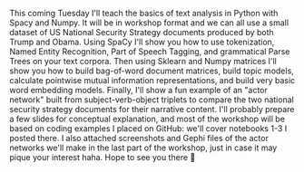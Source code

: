 This coming Tuesday I'll teach the basics of text analysis in Python with Spacy and Numpy. It will be in workshop format and we can all use a small dataset of US National Security Strategy documents produced by both Trump and Obama. Using SpaCy I'll show you how to use tokenization, Named Entity Recognition, Part of Speech Tagging, and grammatical Parse Trees on your text corpora. Then using Sklearn and Numpy matrices I'll show you how to build bag-of-word document matrices, build topic models, calculate pointwise mutual information representations, and build very basic word embedding models. Finally, I'll show a fun example of an "actor network" built from subject-verb-object triplets to compare the two national security strategy documents for their narrative content.
I'll probably prepare a few slides for conceptual explanation, and most of the workshop will be based on coding examples I placed on GitHub: we'll cover notebooks 1-3 I posted there. I also attached screenshots and Gephi files of the actor networks we'll make in the last part of the workshop, just in case it may pique your interest haha. Hope to see you there :slightly_smiling_face:
